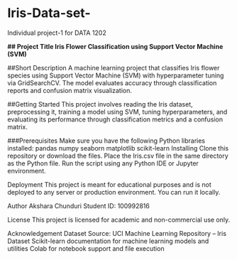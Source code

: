# Iris-Data-set-
Individual project-1 for DATA 1202

**## Project Title
**Iris Flower Classification using Support Vector Machine (SVM)****

##Short Description 
A machine learning project that classifies Iris flower species using Support Vector Machine (SVM) with hyperparameter tuning via GridSearchCV. The model evaluates accuracy through classification reports and confusion matrix visualization.

##Getting Started
This project involves reading the Iris dataset, preprocessing it, training a model using SVM, tuning hyperparameters, and evaluating its performance through classification metrics and a confusion matrix.

###Prerequisites
Make sure you have the following Python libraries installed:
pandas
numpy
seaborn
matplotlib
scikit-learn
Installing
Clone this repository or download the files.
Place the Iris.csv file in the same directory as the Python file.
Run the script using any Python IDE or Jupyter environment.

Deployment
This project is meant for educational purposes and is not deployed to any server or production environment. You can run it locally.

Author
Akshara Chunduri
Student ID: 100992816

License
This project is licensed for academic and non-commercial use only.

Acknowledgement
Dataset Source: UCI Machine Learning Repository – Iris Dataset
Scikit-learn documentation for machine learning models and utilities
Colab for notebook support and file execution


